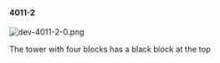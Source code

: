 #### 4011-2
![dev-4011-2-0.png](https://github.com/lil-lab/nlvr/raw/master/nlvr/dev/images/3/dev-4011-2-0.png "dev-4011-2-0.png")

The tower with four blocks has a black block at the top